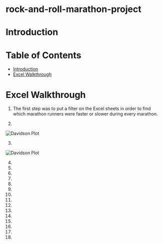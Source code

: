 # rock-and-roll-marathon-project

# Introduction

# Table of Contents
* [Introduction](#Introduction)
* [Excel Walkthrough](#Excel-Walkthrough)

# Excel Walkthrough

1. The first step was to put a filter on the Excel sheets in order to find which marathon runners were faster or slower during every marathon.

2. 

![Davidson Plot](./assets/davidson_plot.jpg)

3. 

![Davidson Plot](./assets/davidson_plot.jpg)

4. 



5. 



6. 



7. 



8. 



9. 



10. 



11. 



12. 



13. 



14. 



15. 



16. 



17. 



18. 